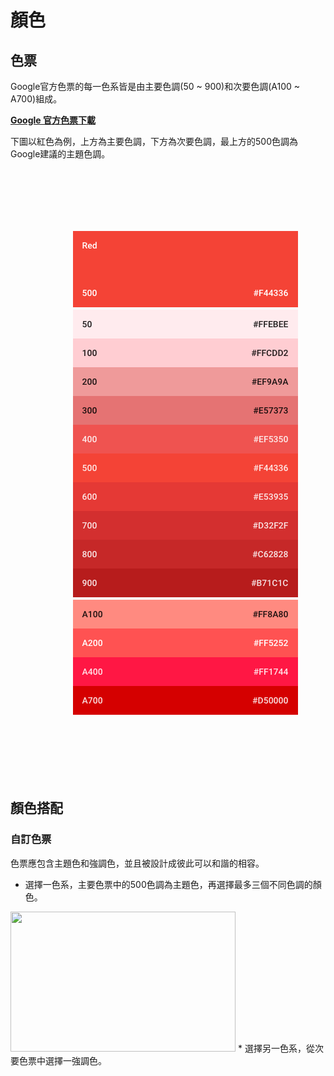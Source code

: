 # 顏色

## 色票
Google官方色票的每一色系皆是由主要色調(50 ~ 900)和次要色調(A100 ~ A700)組成。

[**Google 官方色票下載**](http://material-design.storage.googleapis.com/publish/material_v_4/material_ext_publish/0B0J8hsRkk91LSGx6b0w3WWpMQ1k/color_swatches.zip)

下圖以紅色為例，上方為主要色調，下方為次要色調，最上方的500色調為Google建議的主題色調。

<img src="../../../assets/color_plate_red.png" height="775" width="360" style="padding: 100px;">

## 顏色搭配
### 自訂色票
色票應包含主題色和強調色，並且被設計成彼此可以和諧的相容。

* 選擇一色系，主要色票中的500色調為主題色，再選擇最多三個不同色調的顏色。
<img src="http://material-design.storage.googleapis.com/publish/material_v_4/material_ext_publish/0Bx4BSt6jniD7eDg3bGdRcy12Mm8/style_color_uiapplication_palette1.png" height="224" width="360">
* 選擇另一色系，從次要色票中選擇一強調色。

